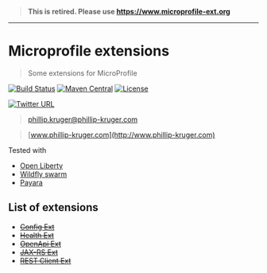 > 
> **This is retired. Please use https://www.microprofile-ext.org**
>

-----------


# Microprofile extensions

> Some extensions for MicroProfile

[![Build Status](https://travis-ci.org/phillip-kruger/microprofile-extensions.svg?branch=master)](https://travis-ci.org/phillip-kruger/microprofile-extensions)
[![Maven Central](https://maven-badges.herokuapp.com/maven-central/com.github.phillip-kruger/microprofile-extensions/badge.svg)](https://maven-badges.herokuapp.com/maven-central/com.github.phillip-kruger/microprofile-extensions)
[![License](https://img.shields.io/badge/license-Apache%202-blue.svg)](https://raw.githubusercontent.com/phillip-kruger/microprofile-extensions/master/LICENSE)

[![Twitter URL](https://img.shields.io/twitter/follow/espadrine.svg?style=social&label=Follow)](https://twitter.com/phillipkruger)

> phillip.kruger@phillip-kruger.com

> [www.phillip-kruger.com](http://www.phillip-kruger.com)

Tested with 

* [Open Liberty](https://openliberty.io/)
* [Wildfly swarm](http://wildfly-swarm.io/)
* [Payara](https://www.payara.fish/)


## List of extensions

* ~~[Config Ext](https://github.com/phillip-kruger/microprofile-extensions/tree/master/config-ext)~~
* ~~[Health Ext](https://github.com/phillip-kruger/microprofile-extensions/tree/master/health-ext)~~
* ~~[OpenApi Ext](https://github.com/phillip-kruger/microprofile-extensions/tree/master/openapi-ext)~~
* ~~[JAX-RS Ext](https://github.com/phillip-kruger/microprofile-extensions/tree/master/jaxrs-ext)~~
* ~~[REST Client Ext](https://github.com/phillip-kruger/microprofile-extensions/tree/master/restclient-ext)~~